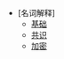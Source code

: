 - [名词解释]
  - [基础](content/blockchain/context/base.md)
  - [共识](content/blockchain/context/consensus.md)
  - [加密](content/blockchain/context/crypto.md)
